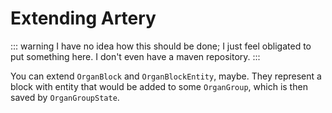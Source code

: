# Extending Artery

::: warning
I have no idea how this should be done; I just feel obligated to put something here. I don't even have a maven repository.
:::

You can extend `OrganBlock` and `OrganBlockEntity`, maybe. They represent a block with entity that would be added to some `OrganGroup`, which is then saved by `OrganGroupState`.

